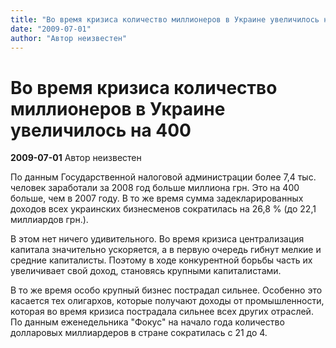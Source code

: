 ```yaml
---
title: "Во время кризиса количество миллионеров в Украине увеличилось на 400"
date: "2009-07-01"
author: "Автор неизвестен"
---
```


# Во время кризиса количество миллионеров в Украине увеличилось на 400

**2009-07-01** Автор неизвестен

По данным Государственной налоговой администрации более 7,4 тыс. человек заработали за 2008 год больше миллиона грн. Это на 400 больше, чем в 2007 году. В то же время сумма задекларированных доходов всех украинских бизнесменов сократилась на 26,8 % (до 22,1 миллиардов грн.).

В этом нет ничего удивительного. Во время кризиса централизация капитала значительно ускоряется, а в первую очередь гибнут мелкие и средние капиталисты. Поэтому в ходе конкурентной борьбы часть их увеличивает свой доход, становясь крупными капиталистами.

В то же время особо крупный бизнес пострадал сильнее. Особенно это касается тех олигархов, которые получают доходы от промышленности, которая во время кризиса пострадала сильнее всех других отраслей. По данным еженедельника "Фокус" на начало года количество долларовых миллиардеров в стране сократилась с 21 до 4.
